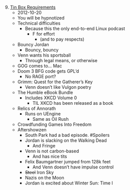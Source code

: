 9. [Tin Box Requirements](https://linuxgamecast.com/2012/10/linuxgamecast-weekly-ep09-tin-box-requirements/)
   * 2012-10-20
   * You will be hypnotized
   * Technical difficulties
      * Because this the only end-to-end Linux podcast
         * F for effort
            * (and to pay respects)
   * Bouncy Jordan
      * Bouncy, bouncy
   * Venn wants his sportsball
      * Through legal means, or otherwise
   * GOG comes to…  Mac
   * Doom 3 BFG code gets GPL’d
      * No RAGE port?
   * Grimm: Quest for the Gatherer’s Key
      * Venn doesn’t like Vulgon poetry
   * The Humble eBook Bundle
      * Includes XKCD Volume 0
         * TIL XKCD has been released as a book
   * Relics of Annorath
      * Runs on UEngine
         * Same as Oil Rush
   * Crowdfunding Games Into Freedom
   * Aftershowzen
      * South Park had a bad episode.  #Spoilers
      * Jordan is slacking on the Walking Dead
         * And Fringe
      * Venn is not carbon-based
         * And has nice tits
      * Felix Baumgartner jumped from 128k feet
         * And Venn doesn’t have impulse control
      * ~~Steel~~ Iron Sky
      * Nazis on the Moon
      * Jordan is excited about Winter Sun: Time I
